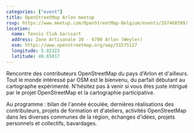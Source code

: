 ```yaml
---
categories: ["event"]
title: OpenStreetMap Arlon meetup
rsvp: https://www.meetup.com/OpenStreetMap-Belgium/events/267468399/
location:
  name: Tennis Club Garisart
  address: Zone Artisanale 30 - 6700 Arlon (Weyler)
  osm: https://www.openstreetmap.org/way/51575127
  longitude: 5.82323
  latitude: 49.65017
---
```


Rencontre des contributeurs OpenStreetMap du pays d'Arlon et d'ailleurs. Tout le monde intéressé par OSM est le bienvenu, du parfait débutant au cartographe expérimenté. N'hésitez pas à venir si vous êtes juste intrigué par le projet OpenStreetMap et la cartographie participative.

Au programme : bilan de l'année écoulée, dernières réalisations des contributeurs, projets de formation et d'ateliers, activités OpenStreetMap dans les diverses communes de la région, échanges d'idées, projets personnels et collectifs, bavardages.
